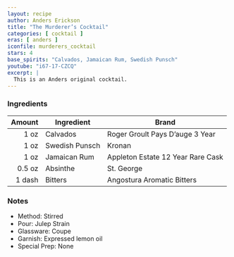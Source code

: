 ```yaml
---
layout: recipe
author: Anders Erickson
title: "The Murderer’s Cocktail"
categories: [ cocktail ]
eras: [ anders ]
iconfile: murderers_cocktail
stars: 4
base_spirits: "Calvados, Jamaican Rum, Swedish Punsch"
youtube: "i67-17-CZCQ"
excerpt: |
  This is an Anders original cocktail.
---
```


### Ingredients

| Amount | Ingredient     | Brand                             |
| -----: | -------------- | --------------------------------- |
|   1 oz | Calvados       | Roger Groult Pays D’auge 3 Year   |
|   1 oz | Swedish Punsch | Kronan                            |
|   1 oz | Jamaican Rum   | Appleton Estate 12 Year Rare Cask |
| 0.5 oz | Absinthe       | St. George                        |
| 1 dash | Bitters        | Angostura Aromatic Bitters        |

### Notes

- Method: Stirred
- Pour: Julep Strain
- Glassware: Coupe
- Garnish: Expressed lemon oil
- Special Prep: None
